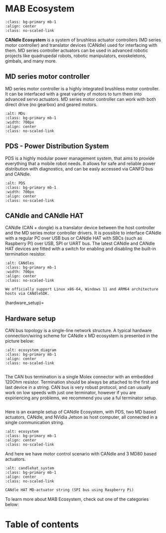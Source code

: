 # MAB Ecosystem

```{figure} images/md80_actuators.jpg
:class: bg-primary mb-1
:align: center
:class: no-scaled-link
```

**CANdle Ecosystem** is a system of brushless actuator controllers (MD series motor controller) and
translator devices (CANdle) used for interfacing with them. MD series controller actuators can be
used in advanced robotic projects like quadrupedal robots, robotic manipulators, exoskeletons,
gimbals, and many more.

## MD series motor controller

MD series motor controller is a highly integrated brushless motor controller. It can be interfaced
with a great variety of motors to turn them into advanced servo actuators. MD series motor
controller can work with both direct drive (no gearbox) and geared motors.

```{image} images/mds.jpg
:alt: MDs
:class: bg-primary mb-1
:width: 700px
:align: center
:class: no-scaled-link
```
## PDS - Power Distribution System

PDS is a highly modular power management system, that aims to provide everything that a mobile robot
needs. It allows for safe and reliable power distribution with diagnostics, and can be easly accessed
via CANFD bus and CANdle.

```{image} images/pds.jpg
:alt: PDS
:class: bg-primary mb-1
:width: 700px
:align: center
:class: no-scaled-link
```

## CANdle and CANdle HAT

CANdle (CAN + dongle) is a translator device between the host controller and the MD series motor
controller drivers. It is possible to interface CANdle with a regular PC over USB bus or CANdle HAT
with SBCs (such as Raspberry PI) over USB, SPI or UART bus. The latest CANdle and CANdle HAT devices
are fitted with a switch for enabling and disabling the built-in termination resistor.

```{image} CANdle/images/CANdle_joined.webp
:alt: CANdles
:class: bg-primary mb-1
:width: 700px
:align: center
:class: no-scaled-link
```

```{note}
We officially support Linux x86-64, Windows 11 and ARM64 architecture hosts via CANdleSDK.
```

(hardware_setup)=

## Hardware setup

CAN bus topology is a single-line network structure. A typical hardware connection/wiring scheme for
CANdle x MD ecosystem is presented in the picture below:

```{image} images/ecosystem_diagram.jpg
:alt: ecosystem_diagram 
:class: bg-primary mb-1
:align: center
:class: no-scaled-link
```

```{hint} In case you’d like to read more about the recommended lengths of the bus segments we suggest the [elektormotus guide](https://emusbms.com/files/bms/docs/Elektromotus_CAN_bus_recommendations_v0.2_rc3.pdf).
```

The CAN bus termination is a single Molex connector with an embedded 120Ohm resistor. Termination
should be always be attached to the first and last device in a string. CAN bus is very robust
protocol, and can usually work on low speeds with just one terminator, however if you are
expiriencing any problems, we recommend you use a ful terminator setup.

```{hint} Both CANdle and CANdleHAT feature a termination circuit, that can be enabled with a switch.
```

Here is an example setup of CANdle Ecosystem, with PDS, two MD based actuators, CANdle, and NVidia
Jetson as host computer, all connected in a single communication string.

```{image} images/ecosystem.jpg
:alt: ecosystem
:class: bg-primary mb-1
:align: center
:class: no-scaled-link
```

And here we have motor control scenario with CANdle and 3 MD80 based actuators.

```{figure} images/hardware_setup_candleHAT.jpg
:alt: candlehat_system 
:class: bg-primary mb-1
:align: center
:class: no-scaled-link

CANdle HAT MD-actuator string (SPI bus using Raspberry Pi)
```

To learn more about MAB Ecosystem, check out one of the categories below:

# Table of contents

```{tableofcontents}
```

